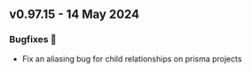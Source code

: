 ## v0.97.15 - 14 May 2024

### Bugfixes 🐛
* Fix an aliasing bug for child relationships on prisma projects
